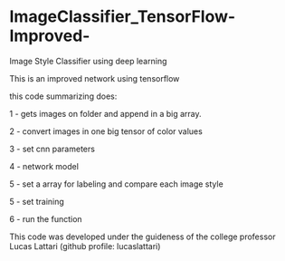 # ImageClassifier_TensorFlow-Improved-
Image Style Classifier using deep learning 

This is an improved network using tensorflow

this code summarizing does:

1 - gets images on folder and append in a big array.

2 - convert images in one big tensor of color values

3 - set cnn parameters

4 - network model

5 - set a array for labeling and compare each image style

5 - set training 

6 - run the function

This code was developed under the guideness of the college professor Lucas Lattari (github profile: lucaslattari)
